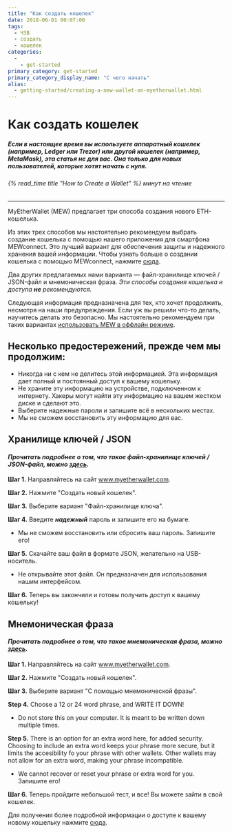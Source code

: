```yaml
---
title: "Как создать кошелек"
date: 2018-06-01 00:07:00
tags:
  - ЧЗВ
  - создать
  - кошелек
categories:
  - 
    - get-started
primary_category: get-started
primary_category_display_name: "С чего начать"
alias:
  - getting-started/creating-a-new-wallet-on-myetherwallet.html
---
```


# __Как создать кошелек__
##### Если в настоящее время вы используете аппаратный кошелек (например, Ledger или Trezor) или другой кошелек (например, MetaMask), эта статья не для вас. Она только для новых пользователей, которые хотят начать с нуля.
###### {% read_time title "How to Create a Wallet" %} минут на чтение
***

MyEtherWallet (MEW) предлагает три способа создания нового ETH-кошелька.

Из этих трех способов мы настоятельно рекомендуем выбрать создание кошелька с помощью нашего приложения для смартфона MEWconnect. Это лучший вариант для обеспечения защиты и надежного хранения вашей информации. Чтобы узнать больше о создании кошелька с помощью MEWconnect, нажмите [сюда](/@@@@@@/mewconnect/mewconnect-101-create/).

Два других предлагаемых нами варианта — файл-хранилище ключей / JSON-файл и мнемоническая фраза. *Эти способы создания кошелька и доступа **не** рекомендуются.*

Следующая информация предназначена для тех, кто хочет продолжить, несмотря на наши предупреждения. Если уж вы решили что-то делать, научитесь делать это безопасно. Мы настоятельно рекомендуем при таких вариантах [использовать MEW в оффлайн режиме](/@@@@@@/offline/offline-mew-looks-weird/).



## __Несколько предостережений, прежде чем мы продолжим:__

* Никогда ни с кем не делитесь этой информацией. Эта информация дает полный и постоянный доступ к вашему кошельку.
* Не храните эту информацию на устройстве, подключенном к интернету. Хакеры могут найти эту информацию на вашем жестком диске и сделают это.
* Выберите надежные пароли и запишите всё в нескольких местах.
* Мы не сможем восстановить эту информацию для вас.



## __Хранилище ключей / JSON__
#### *Прочитать подробнее о том, что такое файл-хранилищe ключей / JSON-файл, можно [здесь](/@@@@@@/security-and-privacy/what-is-a-keystore-file/).*

**Шаг 1.** Направляйтесь на сайт www.myetherwallet.com.

**Шаг 2.** Нажмите "Создать новый кошелек".

**Шаг 3.** Выберите вариант "Файл-хранилище ключа".

**Шаг 4.** Введите **_надежный_** пароль и запишите его на бумаге.

* Мы не сможем восстановить или сбросить ваш пароль. Запишите его!

**Шаг 5.** Скачайте ваш файл в формате JSON, желательно на USB-носитель.

* Не открывайте этот файл. Он предназначен для использования нашим интерфейсом.

**Шаг 6.** Теперь вы закончили и готовы получить доступ к вашему кошельку!



## __Мнемоническая фраза__
#### *Прочитать подробнее о том, что такое мнемоническая фраза, можно [здесь](/@@@@@@/security-and-privacy/what-is-a-mnemonic-phrase/).*

**Шаг 1.** Направляйтесь на сайт www.myetherwallet.com.

**Шаг 2.** Нажмите "Создать новый кошелек".

**Шаг 3.** Выберите вариант "С помощью мнемонической фразы".

**Step 4.** Choose a 12 or 24 word phrase, and WRITE IT DOWN!

* Do not store this on your computer. It is meant to be written down multiple times.

**Step 5.** There is an option for an extra word here, for added security. Choosing to include an extra word keeps your phrase more secure, but it limits the accesibility fo your phrase with other wallets. Other wallets may not allow for an extra word, making your phrase incompatible.

* We cannot recover or reset your phrase or extra word for you. Запишите его!


**Шаг 6.** Теперь пройдите небольшой тест, и все! Вы можете зайти в свой кошелек.



Для получения более подробной информации о доступе к вашему новому кошельку нажмите [сюда](/@@@@@@/getting-started/how-to-access-your-wallet/).